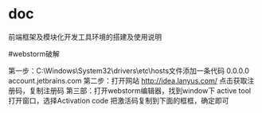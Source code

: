 # doc
前端框架及模块化开发工具环境的搭建及使用说明


#webstorm破解

第一步：C:\Windows\System32\drivers\etc\hosts文件添加一条代码  0.0.0.0 account.jetbrains.com
第二步：打开网站 http://idea.lanyus.com/  点击获取注册码，复制注册码
第三部：打开webstorm编辑器，找到window下 active tool  打开窗口，选择Activation code 把激活码复制到下面的框框，确定即可
